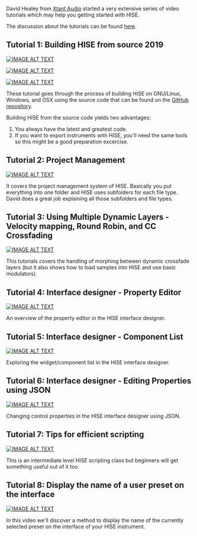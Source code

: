 David Healey from [Xtant Audio](http://xtant-audio.com) started a very extensive series of video tutorials which may help you getting started with HISE.

The discussion about the tutorials can be found [here](http://forum.hise.audio/topic/207/video-tutorials).

## Tutorial 1: Building HISE from source 2019

[![IMAGE ALT TEXT](http://img.youtube.com/vi/rUuEoJk6FF8/0.jpg)](https://www.youtube.com/watch?v=rUuEoJk6FF8 "Building HISE from Source on GNU/Linux")

[![IMAGE ALT TEXT](http://img.youtube.com/vi/YYUZ4K4J3Os/0.jpg)](https://www.youtube.com/watch?v=YYUZ4K4J3Os "Building HISE from Source on Windows 10")

[![IMAGE ALT TEXT](http://img.youtube.com/vi/zeLeCSNh0XM/0.jpg)](https://www.youtube.com/watch?v=zeLeCSNh0XM "Building HISE from Source on MacOS Mojave")

These tutorial goes through the process of building HISE on GNU/Linux, Windows, and OSX using the source code that can be found on the [GitHub repository](https://github.com/christophhart/HISE).

Building HISE from the source code yields two advantages:

1. You always have the latest and greatest code.
2. If you want to export instruments with HISE, you'll need the same tools so this might be a good preparation excercise.

## Tutorial 2: Project Management

[![IMAGE ALT TEXT](http://img.youtube.com/vi/MuoNFp2dAEc/0.jpg)](http://www.youtube.com/watch?v=MuoNFp2dAEc "Project Management")

It covers the project management system of HISE. Basically you put everything into one folder and HISE uses subfolders for each file type.
David does a great job explaining all those subfolders and file types.

## Tutorial 3: Using Multiple Dynamic Layers - Velocity mapping, Round Robin, and CC Crossfading

[![IMAGE ALT TEXT](http://img.youtube.com/vi/0cn1l8231n4/0.jpg)](http://www.youtube.com/watch?v=0cn1l8231n4 "Dynamic Crossfades")

This tutorials covers the handling of morphing between dynamic crossfade layers (but it also shows how to load samples into HISE and use basic modulators).

## Tutorial 4: Interface designer - Property Editor

[![IMAGE ALT TEXT](http://img.youtube.com/vi/V4wHbkz5HVc/0.jpg)](http://www.youtube.com/watch?v=V4wHbkz5HVc "Interface Designer Property Editor")

An overview of the property editor in the HISE interface designer.

## Tutorial 5: Interface designer - Component List

[![IMAGE ALT TEXT](http://img.youtube.com/vi/r65crWRb3vc/0.jpg)](http://www.youtube.com/watch?v=r65crWRb3vc "Interface Designer Component List")

Exploring the widget/component list in the HISE interface designer.

## Tutorial 6: Interface designer - Editing Properties using JSON

[![IMAGE ALT TEXT](http://img.youtube.com/vi/hfcIuvJZMyE/0.jpg)](http://www.youtube.com/watch?v=hfcIuvJZMyE "Interface Designer Editing JSON")

Changing control properties in the HISE interface designer using JSON.


## Tutorial 7: Tips for efficient scripting

[![IMAGE ALT TEXT](http://img.youtube.com/vi/T40GCkxx8iw/0.jpg)](http://www.youtube.com/watch?v=T40GCkxx8iw "How to script more efficiently")

This is an intermediate level HISE scripting class but beginners will get something useful out of it too.

## Tutorial 8: Display the name of a user preset on the interface

[![IMAGE ALT TEXT](http://img.youtube.com/vi/ra5Wrmi_z2Y/0.jpg)](http://www.youtube.com/watch?v=ra5Wrmi_z2Y "Displaying the preset name on the interface")

In this video we'll discover a method to display the name of the currently selected preset on the interface of your HISE instrument.
